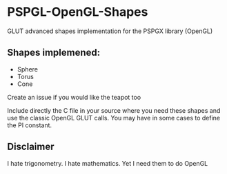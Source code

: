 # PSPGL-OpenGL-Shapes
GLUT advanced shapes implementation for the PSPGX library (OpenGL)

## Shapes implemened:
- Sphere
- Torus
- Cone

Create an issue if you would like the teapot too

Include directly the C file in your source where you need these shapes and use the classic OpenGL GLUT calls.
You may have in some cases to define the PI constant.

## Disclaimer
I hate trigonometry. I hate mathematics. Yet I need them to do OpenGL
